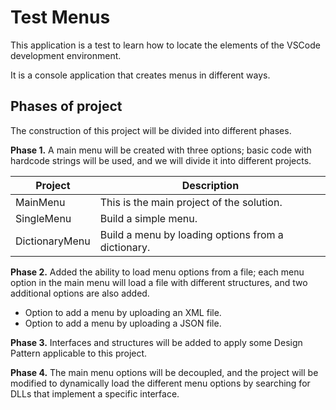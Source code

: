 # Test Menus

This application is a test to learn how to locate the elements of the VSCode development environment.

It is a console application that creates menus in different ways.

## Phases of project

The construction of this project will be divided into different phases.

**Phase 1.** A main menu will be created with three options; basic code with hardcode strings will be used, and we will divide it into different projects.

| Project        | Description                                        |
|----------------|----------------------------------------------------|
| MainMenu       | This is the main project of the solution.          |
| SingleMenu     | Build a simple menu.                               |
| DictionaryMenu | Build a menu by loading options from a dictionary. |

**Phase 2.** Added the ability to load menu options from a file; each menu option in the main menu will load a file with different structures, and two additional options are also added.

* Option to add a menu by uploading an XML file.
* Option to add a menu by uploading a JSON file.

**Phase 3.** Interfaces and structures will be added to apply some Design Pattern applicable to this project.

**Phase 4.** The main menu options will be decoupled, and the project will be modified to dynamically load the different menu options by searching for DLLs that implement a specific interface.
